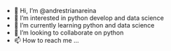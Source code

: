 - 👋 Hi, I’m @andrestrianareina
- 👀 I’m interested in python develop and data science
- 🌱 I’m currently learning python and data science
- 💞️ I’m looking to collaborate on python
- 📫 How to reach me ...

<!---
andrestrianareina/andrestrianareina is a ✨ special ✨ repository because its `README.md` (this file) appears on your GitHub profile.
You can click the Preview link to take a look at your changes.
--->
